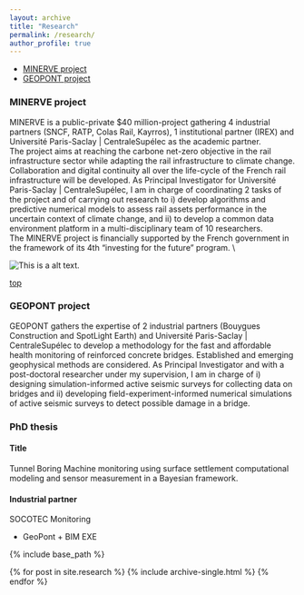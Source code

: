 ```yaml
---
layout: archive
title: "Research"
permalink: /research/
author_profile: true
---
```


<a name="top"></a>
* [MINERVE project](#minerve-project)
* [GEOPONT project](#geopont-project)

<a name="minerve-project"></a>
### MINERVE project

MINERVE is a public-private $40 million-project gathering 4 industrial partners (SNCF, RATP, Colas Rail, Kayrros), 1 institutional partner (IREX) and Université Paris-Saclay | CentraleSupélec as the academic partner. \
The project aims at reaching the carbone net-zero objective in the rail infrastructure sector while adapting the rail infrastructure to climate change. Collaboration and digital continuity all over the life-cycle of the French rail infrastructure will be developed. As Principal Investigator for Université Paris-Saclay | CentraleSupélec, I am in charge of coordinating 2 tasks of the project and of carrying out research to i) develop algorithms and predictive numerical models to assess rail assets performance in the uncertain context of climate change, and ii) to develop a common data environment platform in a multi-disciplinary team of 10 researchers. \
The MINERVE project is financially supported by the French government in the framework of its 4th “investing for the future” program. \

![This is a alt text.](/image/editing-talk.png "This is a sample image.")

[top](#top)

<a name="geopont-project"></a>
### GEOPONT project

GEOPONT gathers the expertise of 2 industrial partners (Bouygues Construction and SpotLight Earth) and Université Paris-Saclay | CentraleSupélec to develop a methodology for the fast and affordable health monitoring of reinforced concrete bridges. Established and emerging geophysical methods are considered. As Principal Investigator and with a post-doctoral researcher under my supervision, I am in charge of i) designing simulation-informed active seismic surveys for collecting data on bridges and ii) developing field-experiment-informed numerical simulations of active seismic surveys to detect possible damage in a bridge.


### PhD thesis

#### Title
Tunnel Boring Machine monitoring using surface settlement computational modeling and sensor measurement in a Bayesian framework.

#### Industrial partner
SOCOTEC Monitoring

  + GeoPont + BIM EXE

{% include base_path %}


{% for post in site.research %}
  {% include archive-single.html %}
{% endfor %}
